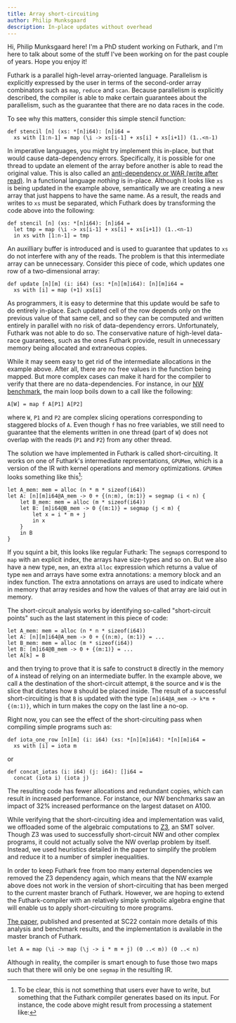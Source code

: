 ```yaml
---
title: Array short-circuiting
author: Philip Munksgaard
description: In-place updates without overhead
---
```


Hi, Philip Munksgaard here! I'm a PhD student working on Futhark, and I'm here
to talk about some of the stuff I've been working on for the past couple of
years. Hope you enjoy it!

Futhark is a parallel high-level array-oriented language.  Parallelism is explicitly
expressed by the user in terms of the second-order array combinators such as
`map`, `reduce` and `scan`.  Because parallelism is explicitly described, the
compiler is able to make certain guarantees about the parallelism, such as the
guarantee that there are no data races in the code.

To see why this matters, consider this simple stencil function:

```
def stencil [n] (xs: *[n]i64): [n]i64 =
  xs with [1:n-1] = map (\i -> xs[i-1] + xs[i] + xs[i+1]) (1..<n-1)
```

In imperative languages, you might try implement this in-place, but that would
cause data-dependency errors.  Specifically, it is possible for one thread to
update an element of the array before another is able to read the original
value.  This is also called an [anti-dependency or WAR (write after
read)](https://en.wikipedia.org/wiki/Data_dependency#Anti-dependency). In a
functional language _nothing_ is in-place. Although it looks like `xs` is being
updated in the example above, semantically we are creating a new array that just
happens to have the same name. As a result, the reads and writes to `xs` must be
separated, which Futhark does by transforming the code above into the following:

```
def stencil [n] (xs: *[n]i64): [n]i64 =
  let tmp = map (\i -> xs[i-1] + xs[i] + xs[i+1]) (1..<n-1)
  in xs with [1:n-1] = tmp
```

An auxilliary buffer is introduced and is used to guarantee that updates to `xs`
do not interfere with any of the reads.  The problem is that this intermediate
array can be unnecessary.  Consider this piece of code, which updates one row of
a two-dimensional array:

```
def update [n][m] (i: i64) (xs: *[n][m]i64): [n][m]i64 =
  xs with [i] = map (+1) xs[i]
```

As programmers, it is easy to determine that this update would be safe to do
entirely in-place.  Each updated cell of the row depends only on the previous
value of that same cell, and so they can be computed and written entirely in
parallel with no risk of data-dependency errors.  Unfortunately, Futhark was not
able to do so.  The conservative nature of high-level data-race guarantees, such
as the ones Futhark provide, result in unnecessary memory being allocated and
extraneous copies.

While it may seem easy to get rid of the intermediate allocations in the example
above. After all, there are no free values in the function being mapped. But
more complex cases can make it hard for the compiler to verify that there are no
data-dependencies.  For instance, in our [NW
benchmark](https://github.com/diku-dk/futhark-benchmarks/blob/master/rodinia/nw/nw.fut),
the main loop boils down to a call like the following:

```
A[W] = map f A[P1] A[P2]
```

where `W`, `P1` and `P2` are complex slicing operations corresponding to
staggered blocks of `A`.  Even though `f` has no free variables, we still need
to guarantee that the elements written in one thread (part of `W`) does not
overlap with the reads (`P1` and `P2`) from any other thread.

The solution we have implemented in Futhark is called short-circuiting. It works
on one of Futhark's intermediate representations, `GPUMem`, which is a version
of the IR with kernel operations and memory optimizations. `GPUMem` looks
something like this[^1]:

```
let A_mem: mem = alloc (n * m * sizeof(i64))
let A: [n][m]i64@A_mem -> 0 + {(n:m), (m:1)} = segmap (i < n) {
    let B_mem: mem = alloc (m * sizeof(i64))
    let B: [m]i64@B_mem -> 0 {(m:1)} = segmap (j < m) {
        let x = i * m + j
        in x
    }
    in B
}
```

If you squint a bit, this looks like regular Futhark: The `segmap`s correspond
to `map` with an explicit index, the arrays have size-types and so on.  But we
also have a new type, `mem`, an extra `alloc` expression which returns a value
of type `mem` and arrays have some extra annotations: a memory block and an
index function. The extra annotations on arrays are used to indicate where in
memory that array resides and how the values of that array are laid out in
memory.

The short-circuit analysis works by identifying so-called "short-circuit points"
such as the last statement in this piece of code:

```
let A_mem: mem = alloc (n * n * sizeof(i64))
let A: [n][m]i64@A_mem -> 0 + {(n:m), (m:1)} = ...
let B_mem: mem = alloc (m * sizeof(i64))
let B: [m]i64@B_mem -> 0 + {(m:1)} = ...
let A[k] = B
```

and then trying to prove that it is safe to construct `B` directly in the memory
of `A` instead of relying on an intermediate buffer.  In the example above, we
call `A` the destination of the short-circuit attempt, `B` the source and `W` is
the slice that dictates how `B` should be placed inside.  The result of a
successful short-circuiting is that `B` is updated with the type `[m]i64@A_mem
-> k*m + {(m:1)}`, which in turn makes the copy on the last line a no-op.

Right now, you can see the effect of the short-circuiting pass when compiling
simple programs such as:

```
def iota_one_row [n][m] (i: i64) (xs: *[n][m]i64): *[n][m]i64 =
  xs with [i] = iota m
```

or

```
def concat_iotas (i: i64) (j: i64): []i64 =
  concat (iota i) (iota j)
```

The resulting code has fewer allocations and redundant copies, which can result
in increased performance. For instance, our NW benchmarks saw an impact of 32%
increased performance on the largest dataset on A100.

While verifying that the short-circuiting idea and implementation was valid, we
offloaded some of the algebraic computations to
[Z3](https://github.com/Z3Prover/z3), an SMT solver. Though Z3 was used to
successfully short-circuit NW and other complex programs, it could not actually
solve the NW overlap problem by itself. Instead, we used heuristics detailed in
the paper to simplify the problem and reduce it to a number of simpler
inequalities.

In order to keep Futhark free from too many external dependencies we removed the
Z3 dependency again, which means that the NW example above does not work in the
version of short-circuiting that has been merged to the current master branch of
Futhark. However, we are hoping to extend the Futhark-compiler with an
relatively simple symbolic algebra engine that will enable us to apply
short-circuiting to more programs.

[The paper](https://futhark-lang.org/publications/sc22-mem.pdf), published and
presented at SC22 contain more details of this analysis and benchmark results,
and the implementation is available in the master branch of Futhark.

[^1]: To be clear, this is not something that users ever have to write, but
something that the Futhark compiler generates based on its input. For instance,
the code above might result from processing a statement like:
```
let A = map (\i -> map (\j -> i * m + j) (0 ..< m)) (0 ..< n)
```
Although in reality, the compiler is smart enough to fuse those two maps such
that there will only be one `segmap` in the resulting IR.
